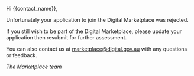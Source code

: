 Hi {{contact_name}},

Unfortunately your application to join the Digital Marketplace was rejected.

If you still wish to be part of the Digital Marketplace, please update your application then resubmit for further assessment.

You can also contact us at [marketplace@digital.gov.au](mailto:marketplace@digital.gov.au) with any questions or feedback.

*The Marketplace team*
